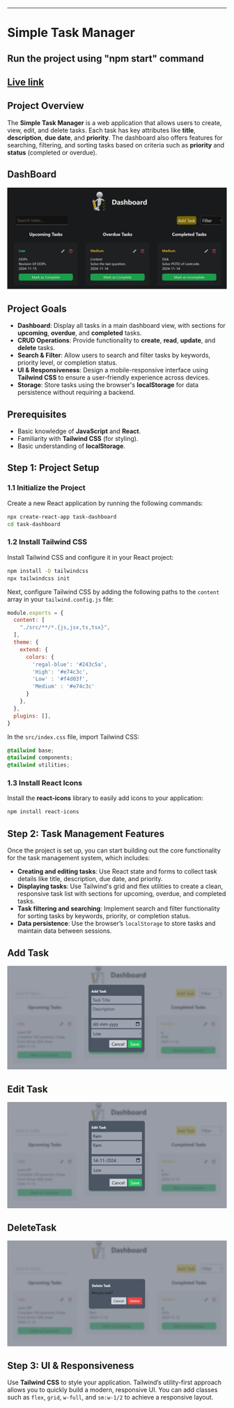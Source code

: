 
---
# Simple Task Manager

## Run the project using "npm start" command
## [Live link](https://simple-task-manager.vercel.app/)


## Project Overview

The **Simple Task Manager** is a web application that allows users to create, view, edit, and delete tasks. Each task has key attributes like **title**, **description**, **due date**, and **priority**. The dashboard also offers features for searching, filtering, and sorting tasks based on criteria such as **priority** and **status** (completed or overdue).

## DashBoard
![Dashboard Preview](./public/images/dashBoard.png)  

## Project Goals

- **Dashboard**: Display all tasks in a main dashboard view, with sections for **upcoming**, **overdue**, and **completed** tasks.
- **CRUD Operations**: Provide functionality to **create**, **read**, **update**, and **delete** tasks.
- **Search & Filter**: Allow users to search and filter tasks by keywords, priority level, or completion status.
- **UI & Responsiveness**: Design a mobile-responsive interface using **Tailwind CSS** to ensure a user-friendly experience across devices.
- **Storage**: Store tasks using the browser's **localStorage** for data persistence without requiring a backend.

## Prerequisites

- Basic knowledge of **JavaScript** and **React**.
- Familiarity with **Tailwind CSS** (for styling).
- Basic understanding of **localStorage**.

## Step 1: Project Setup

### 1.1 Initialize the Project

Create a new React application by running the following commands:

```bash
npx create-react-app task-dashboard
cd task-dashboard
```

### 1.2 Install Tailwind CSS

Install Tailwind CSS and configure it in your React project:

```bash
npm install -D tailwindcss
npx tailwindcss init
```

Next, configure Tailwind CSS by adding the following paths to the `content` array in your `tailwind.config.js` file:

```js
module.exports = {
  content: [
    "./src/**/*.{js,jsx,ts,tsx}",
  ],
  theme: {
    extend: {
      colors: {
        'regal-blue': '#243c5a',
        'High': '#e74c3c',
        'Low' : '#f4d03f',
        'Medium' : '#e74c3c'
      }
    },
  },
  plugins: [],
}
```

In the `src/index.css` file, import Tailwind CSS:

```css
@tailwind base;
@tailwind components;
@tailwind utilities;
```

### 1.3 Install React Icons

Install the **react-icons** library to easily add icons to your application:

```bash
npm install react-icons
```

## Step 2: Task Management Features

Once the project is set up, you can start building out the core functionality for the task management system, which includes:

- **Creating and editing tasks**: Use React state and forms to collect task details like title, description, due date, and priority.
- **Displaying tasks**: Use Tailwind's grid and flex utilities to create a clean, responsive task list with sections for upcoming, overdue, and completed tasks.
- **Task filtering and searching**: Implement search and filter functionality for sorting tasks by keywords, priority, or completion status.
- **Data persistence**: Use the browser’s `localStorage` to store tasks and maintain data between sessions.

## Add Task
![Task Management Feature](./public/images/addTask.png) 

## Edit Task
![Task Management Feature](./public/images/editTask.png)  

## DeleteTask
![Task Management Feature](./public/images/deleteTask.png)  


## Step 3: UI & Responsiveness

Use **Tailwind CSS** to style your application. Tailwind’s utility-first approach allows you to quickly build a modern, responsive UI. You can add classes such as `flex`, `grid`, `w-full`, and `sm:w-1/2` to achieve a responsive layout.

